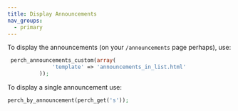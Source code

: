 ```yaml
---
title: Display Announcements
nav_groups:
  - primary
---
```


To display the announcements (on your `/announcements` page perhaps), use:
```php
 perch_announcements_custom(array(
              'template' => 'announcements_in_list.html'
          ));

```


To display a single announcement use:
```php
perch_by_announcement(perch_get('s'));

```
